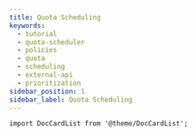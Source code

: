 ```yaml
---
title: Quota Scheduling
keywords:
  - tutorial
  - quota-scheduler
  - policies
  - quota
  - scheduling
  - external-api
  - prioritization
sidebar_position: 1
sidebar_label: Quota Scheduling
---
```


```mdx-code-block
import DocCardList from '@theme/DocCardList';
```

<DocCardList />

